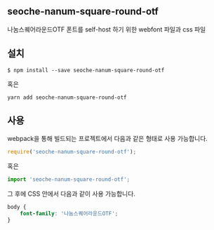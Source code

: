
seoche-nanum-square-round-otf
---------------------

나눔스퀘어라운드OTF 폰트를 self-host 하기 위한 webfont 파일과 css 파일

설치
----

```
$ npm install --save seoche-nanum-square-round-otf
```

혹은

```
yarn add seoche-nanum-square-round-otf
```

사용
----

webpack을 통해 빌드되는 프로젝트에서 다음과 같은 형태로 사용 가능합니다.

```js
require('seoche-nanum-square-round-otf');
```

혹은

```js
import 'seoche-nanum-square-round-otf';
```

그 후에 CSS 안에서 다음과 같이 사용 가능합니다.

```css
body {
    font-family: '나눔스퀘어라운드OTF';
}
```
